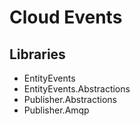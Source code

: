 # Cloud Events

## Libraries
- EntityEvents
- EntityEvents.Abstractions
- Publisher.Abstractions
- Publisher.Amqp
